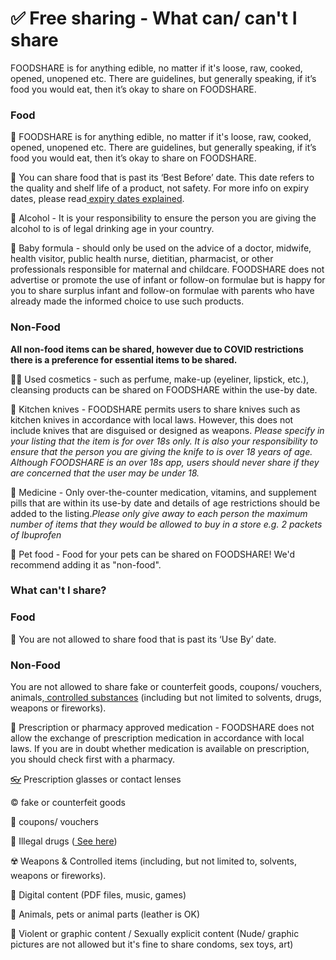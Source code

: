 # ✅ Free sharing - What can/ can't I share

FOODSHARE is for anything edible, no matter if it's loose, raw, cooked, opened, unopened etc. There are guidelines, but generally speaking, if it’s food you would eat, then it’s okay to share on FOODSHARE.

### **Food** <a href="#_a0bx3w6pxun0" id="_a0bx3w6pxun0"></a>

🥦 FOODSHARE is for anything edible, no matter if it's loose, raw, cooked, opened, unopened etc. There are guidelines, but generally speaking, if it’s food you would eat, then it’s okay to share on FOODSHARE.

📅 You can share food that is past its ‘Best Before’ date. This date refers to the quality and shelf life of a product, not safety. For more info on expiry dates, please read[ expiry dates explained](https://app.gitbook.com/o/S1q71czYZ02oMxTaZgTT/s/ga3OCK1c6qtvrkj37xa2/\~/changes/wYBWFy6wNDdNNWZSuKxd/product-guides/free-sharing-what-can-cant-i-share/214-reporting-users179-expiry-dates-explained).

🍺 Alcohol - It is your responsibility to ensure the person you are giving the alcohol to is of legal drinking age in your country.

🍼 Baby formula - should only be used on the advice of a doctor, midwife, health visitor, public health nurse, dietitian, pharmacist, or other professionals responsible for maternal and childcare. FOODSHARE does not advertise or promote the use of infant or follow-on formulae but is happy for you to share surplus infant and follow-on formulae with parents who have already made the informed choice to use such products.

### **Non-Food** <a href="#_lzz3wc6f1ez2" id="_lzz3wc6f1ez2"></a>

**All non-food items can be shared, however due to COVID restrictions there is a preference for essential items to be shared.**

💅🏼 Used cosmetics - such as perfume, make-up (eyeliner, lipstick, etc.), cleansing products can be shared on FOODSHARE within the use-by date.

🔪 Kitchen knives - FOODSHARE permits users to share knives such as kitchen knives in accordance with local laws. However, this does not include knives that are disguised or designed as weapons. _Please specify in your listing that the item is for over 18s only. It is also your responsibility to ensure that the person you are giving the knife to is over 18 years of age. Although FOODSHARE is an over 18s app, users should never share if they are concerned that the user may be under 18._

🏥 Medicine - Only over-the-counter medication, vitamins, and supplement pills that are within its use-by date and details of age restrictions should be added to the listing._Please only give away to each person the maximum number of items that they would be allowed to buy in a store e.g. 2 packets of Ibuprofen_

🐾 Pet food - Food for your pets can be shared on FOODSHARE! We'd recommend adding it as "non-food".

### **What can't I share?** <a href="#_kzvzeopeyfrk" id="_kzvzeopeyfrk"></a>

### **Food** <a href="#_oh3py4rx7p0a" id="_oh3py4rx7p0a"></a>

📅 You are not allowed to share food that is past its ‘Use By’ date.

### **Non-Food** <a href="#_gzovtig69zcc" id="_gzovtig69zcc"></a>

You are not allowed to share fake or counterfeit goods, coupons/ vouchers, animals,[ controlled substances](https://www.gov.uk/government/publications/controlled-drugs-list--2) (including but not limited to solvents, drugs, weapons or fireworks).

💊 Prescription or pharmacy approved medication - FOODSHARE does not allow the exchange of prescription medication in accordance with local laws. If you are in doubt whether medication is available on prescription, you should check first with a pharmacy.

[👓](https://emojikeyboard.org/copy/Eyeglasses\_Emoji\_%F0%9F%91%93?utm\_source=extlink) Prescription glasses or contact lenses

©️ fake or counterfeit goods

💸 coupons/ vouchers

🚓 Illegal drugs ([ See here](https://www.gov.uk/government/publications/controlled-drugs-list--2))

☢️ Weapons & Controlled items (including, but not limited to, solvents, weapons or fireworks).

💽 Digital content (PDF files, music, games)

🦌 Animals, pets or animal parts (leather is OK)

🔞 Violent or graphic content / Sexually explicit content (Nude/ graphic pictures are not allowed but it's fine to share condoms, sex toys, art)
